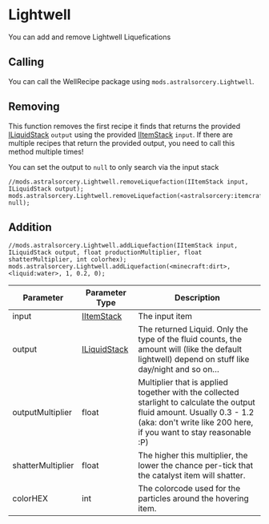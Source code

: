 # Lightwell

You can add and remove Lightwell Liquefications


## Calling
You can call the WellRecipe package using `mods.astralsorcery.Lightwell`.

## Removing
This function removes the first recipe it finds that returns the provided [ILiquidStack](/Vanilla/Liquids/ILiquidStack/) `output` using the provided [IItemStack](/Vanilla/Items/IItemStack/) `input`. If there are multiple recipes that return the provided output, you need to call this method multiple times!

You can set the output to `null` to only search via the input stack

```zenscript
//mods.astralsorcery.Lightwell.removeLiquefaction(IItemStack input, ILiquidStack output);
mods.astralsorcery.Lightwell.removeLiquefaction(<astralsorcery:itemcraftingcomponent:0>, null);
```

## Addition
```zenscript
//mods.astralsorcery.Lightwell.addLiquefaction(IItemStack input, ILiquidStack output, float productionMultiplier, float shatterMultiplier, int colorhex);
mods.astralsorcery.Lightwell.addLiquefaction(<minecraft:dirt>, <liquid:water>, 1, 0.2, 0);
```

| Parameter         | Parameter Type                                 | Description                                                                                                                                                                                  |
| ----------------- | ---------------------------------------------- | -------------------------------------------------------------------------------------------------------------------------------------------------------------------------------------------- |
| input             | [IItemStack](/Vanilla/Items/IItemStack/)       | The input item                                                                                                                                                                               |
| output            | [ILiquidStack](/Vanilla/Liquids/ILiquidStack/) | The returned Liquid. Only the type of the fluid counts, the amount will (like the default lightwell) depend on stuff like day/night and so on…                                               |
| outputMultiplier  | float                                          | Multiplier that is applied together with the collected starlight to calculate the output fluid amount. Usually 0.3 - 1.2 (aka: don't write like 200 here, if you want to stay reasonable :P) |
| shatterMultiplier | float                                          | The higher this multiplier, the lower the chance per-tick that the catalyst item will shatter.                                                                                               |
| colorHEX          | int                                            | The colorcode used for the particles around the hovering item.                                                                                                                               |